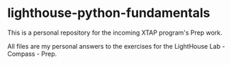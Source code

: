 # lighthouse-python-fundamentals

This is a personal repository for the incoming XTAP program's Prep work. 

All files are my personal answers to the exercises for the LightHouse Lab - Compass - Prep.

